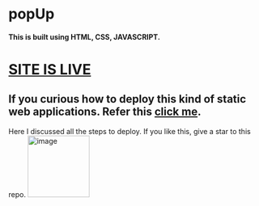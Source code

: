 # popUp

#### This is built using HTML, CSS, JAVASCRIPT.
# [SITE IS LIVE](https://anuragk-24.github.io/popUp/)
## If you curious how to deploy this kind of static web applications. Refer this [click me](https://anuragk24.hashnode.dev/how-to-deploy-static-websites-to-github-complete-guide).
Here I discussed all the steps to deploy. 
If you like this, give a star to this repo. <img width="122" alt="image" src="https://github.com/anuragK-24/WebCalsii/assets/88237080/660265e5-d6a0-4f4a-a581-6fed20b7dd84">
